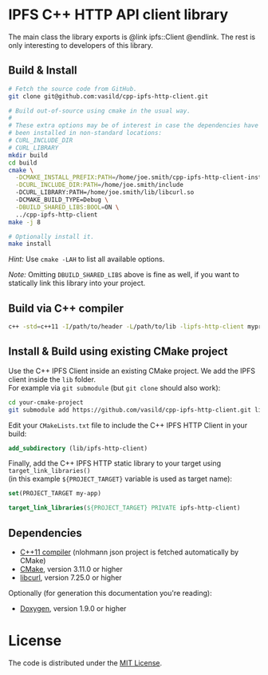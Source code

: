 # IPFS C++ HTTP API client library

The main class the library exports is @link ipfs::Client @endlink. The rest is only interesting to developers of this library.

## Build & Install

```sh
# Fetch the source code from GitHub.
git clone git@github.com:vasild/cpp-ipfs-http-client.git

# Build out-of-source using cmake in the usual way.
#
# These extra options may be of interest in case the dependencies have
# been installed in non-standard locations:
# CURL_INCLUDE_DIR
# CURL_LIBRARY
mkdir build
cd build
cmake \
  -DCMAKE_INSTALL_PREFIX:PATH=/home/joe.smith/cpp-ipfs-http-client-install \
  -DCURL_INCLUDE_DIR:PATH=/home/joe.smith/include
  -DCURL_LIBRARY:PATH=/home/joe.smith/lib/libcurl.so
  -DCMAKE_BUILD_TYPE=Debug \
  -DBUILD_SHARED_LIBS:BOOL=ON \
  ../cpp-ipfs-http-client
make -j 8

# Optionally install it.
make install
```

*Hint:* Use `cmake -LAH` to list all available options.

*Note:* Omitting `DBUILD_SHARED_LIBS` above is fine as well, if you want to statically link this library into your project.

## Build via C++ compiler

```sh
c++ -std=c++11 -I/path/to/header -L/path/to/lib -lipfs-http-client myprog.cc -o myprog
```

## Install & Build using existing CMake project

Use the C++ IPFS Client inside an existing CMake project. We add the IPFS client inside the `lib` folder.  
For example via `git submodule` (but `git clone` should also work):

```sh
cd your-cmake-project
git submodule add https://github.com/vasild/cpp-ipfs-http-client.git lib/ipfs-http-client
```

Edit your `CMakeLists.txt` file to include the C++ IPFS HTTP Client in your build:

```cmake
add_subdirectory (lib/ipfs-http-client)
```

Finally, add the C++ IPFS HTTP static library to your target using `target_link_libraries()`  
(in this example `${PROJECT_TARGET}` variable is used as target name):

```cmake
set(PROJECT_TARGET my-app)

target_link_libraries(${PROJECT_TARGET} PRIVATE ipfs-http-client)
```

## Dependencies

- [C++11 compiler](https://github.com/nlohmann/json#supported-compilers) (nlohmann json project is fetched automatically by CMake)
- [CMake](http://cmake.org), version 3.11.0 or higher
- [libcurl](https://curl.haxx.se/libcurl), version 7.25.0 or higher

Optionally (for generation this documentation you're reading):

- [Doxygen](https://www.doxygen.nl), version 1.9.0 or higher

# License

The code is distributed under the [MIT License](http://opensource.org/licenses/MIT).
